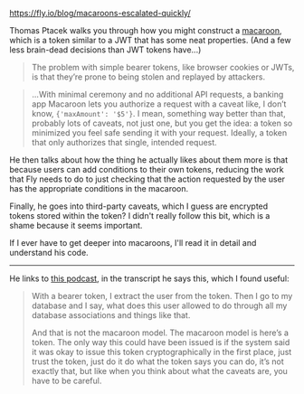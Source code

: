 https://fly.io/blog/macaroons-escalated-quickly/

Thomas Ptacek walks you through how you might construct a [macaroon](https://en.wikipedia.org/wiki/Macaroons_(computer_science)), which is a token similar to a JWT that has some neat properties. (And a few less brain-dead decisions than JWT tokens have...)

> The problem with simple bearer tokens, like browser cookies or JWTs, is that they’re prone to being stolen and replayed by attackers.

> ...With minimal ceremony and no additional API requests, a banking app Macaroon lets you authorize a request with a caveat like, I don’t know, `{'maxAmount': '$5'}`. I mean, something way better than that, probably lots of caveats, not just one, but you get the idea: a token so minimized you feel safe sending it with your request. Ideally, a token that only authorizes that single, intended request.

He then talks about how the thing he actually likes about them more is that because users can add conditions to their own tokens, reducing the work that Fly needs to do to just checking that the action requested by the user has the appropriate conditions in the macaroon.

Finally, he goes into third-party caveats, which I guess are encrypted tokens stored within the token? I didn't really follow this bit, which is a shame because it seems important.

If I ever have to get deeper into macaroons, I'll read it in detail and understand his code.

---

He links to [this podcast](https://securitycryptographywhatever.com/2021/08/12/what-do-we-do-about-jwt-with-jonathan-rudenberg/), in the transcript he says this, which I found useful:

> With a bearer token, I extract the user from the token. Then I go to my database and I say, what does this user allowed to do through all my database associations and things like that.
> 
> And that is not the macaroon model. The macaroon model is here’s a token. The only way this could have been issued is if the system said it was okay to issue this token cryptographically in the first place, just trust the token, just do it do what the token says you can do, it’s not exactly that, but like when you think about what the caveats are, you have to be careful.